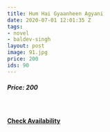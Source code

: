 ```yaml
---
title: Hum Hai Gyaanheen Agyani
date: 2020-07-01 12:01:35 Z
tags:
- novel
- baldev-singh
layout: post
image: 91.jpg
price: 200
ids: 90
---
```


<h5>Price: 200</h5><br>


<h4><a class="add-cart cart1" href="{{ site.baseurl }}/books#90"><b>Check Availability</b></a></h4>

<body>
 <script src="{{ site.baseurl }}/js/main.js"></script>
 </body>
